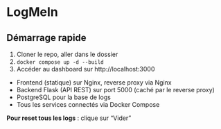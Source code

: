 # LogMeIn

## Démarrage rapide

1. Cloner le repo, aller dans le dossier
2. `docker compose up -d --build`
3. Accéder au dashboard sur http://localhost:3000

- Frontend (statique) sur Nginx, reverse proxy via Nginx
- Backend Flask (API REST) sur port 5000 (caché par le reverse proxy)
- PostgreSQL pour la base de logs
- Tous les services connectés via Docker Compose

**Pour reset tous les logs** : clique sur “Vider”
